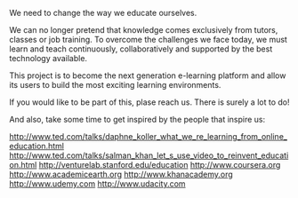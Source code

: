We need to change the way we educate ourselves.

We can no longer pretend that knowledge comes exclusively from tutors, classes or job training. 
To overcome the challenges we face today, we must learn and teach continuously, collaboratively and supported by the best technology available.

This project is to become the next generation e-learning platform and allow its users to build the most exciting learning environments.

If you would like to be part of this, plase reach us. There is surely a lot to do!

And also, take some time to get inspired by the people that inspire us:

http://www.ted.com/talks/daphne_koller_what_we_re_learning_from_online_education.html
http://www.ted.com/talks/salman_khan_let_s_use_video_to_reinvent_education.html
http://venturelab.stanford.edu/education
http://www.coursera.org
http://www.academicearth.org
http://www.khanacademy.org
http://www.udemy.com
http://www.udacity.com
